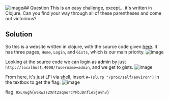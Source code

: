 ![image](https://github.com/user-attachments/assets/6ad7f62c-b629-419a-9a74-c5730775bd32)## Question 
This is an easy challenge, except... it's written in Clojure. Can you find your way through all of these parentheses and come out victorious?

## Solution
So this is a website written in clojure, with the source code given [here](). 
It has three pages, `Home`, `Login`, and `Gists`, which is our main priority.
![image](https://github.com/user-attachments/assets/52248036-87c6-4674-b72c-2efbdb361415)

Looking at the source code we can login as admin by just `http://localhost:4000/?username=admin`, and we get to gists.
![image](https://github.com/user-attachments/assets/cc7d4a7e-1379-45e6-af62-8078d86f552f)

From here, it's just LFI via shell, insert `#=(slurp "/proc/self/environ")` in the textbox to get the flag.
![image](https://github.com/user-attachments/assets/81e620ce-477b-4d7e-aba3-8ee4b71089d4)

flag: `0xL4ugh{w5Rwzs2XntZaqnorcYFbJDnfieSjovhv}`

